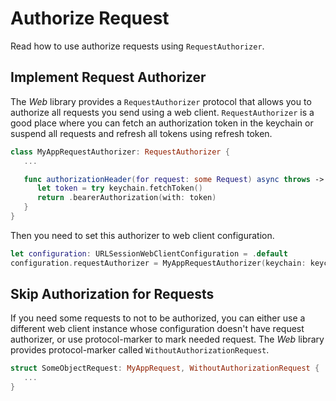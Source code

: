 # Authorize Request

Read how to use authorize requests using `RequestAuthorizer`.

## Implement Request Authorizer

The *Web* library provides a `RequestAuthorizer` protocol that allows you to authorize all
requests you send using a web client. `RequestAuthorizer` is a good place where you can fetch an
authorization token in the keychain or suspend all requests and refresh all tokens using refresh 
token. 

```swift
class MyAppRequestAuthorizer: RequestAuthorizer {
   ...

   func authorizationHeader(for request: some Request) async throws -> Header? {
      let token = try keychain.fetchToken()
      return .bearerAuthorization(with: token)
   }
}
```

Then you need to set this authorizer to web client configuration.

```swift
let configuration: URLSessionWebClientConfiguration = .default
configuration.requestAuthorizer = MyAppRequestAuthorizer(keychain: keychain)
```

## Skip Authorization for Requests

If you need some requests to not to be authorized, you can either use a different web client 
instance whose configuration doesn't have request authorizer, or use protocol-marker to mark 
needed request. The *Web* library provides protocol-marker called `WithoutAuthorizationRequest`.

```swift
struct SomeObjectRequest: MyAppRequest, WithoutAuthorizationRequest {
   ...
}
```
